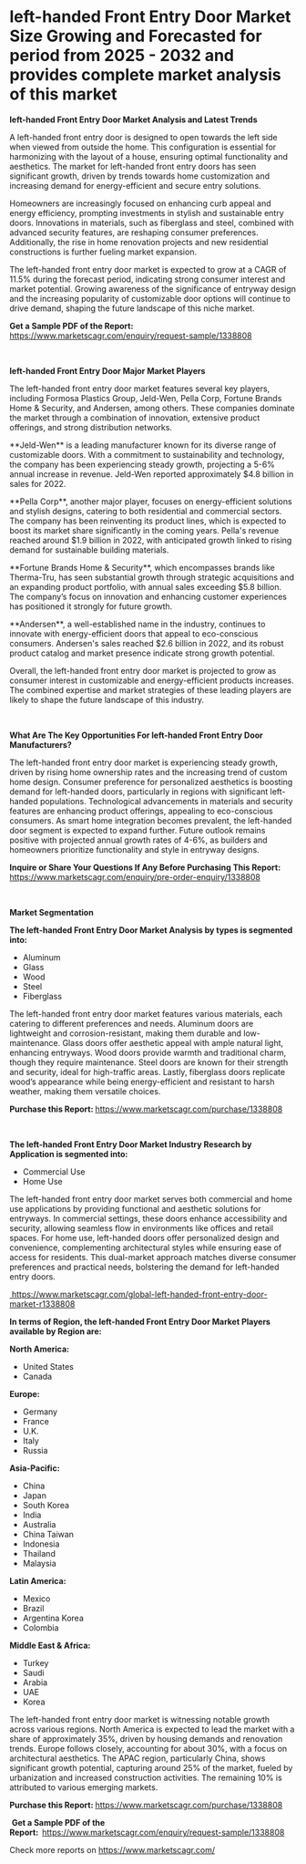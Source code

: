 <p><h1>left-handed Front Entry Door Market Size Growing and Forecasted for period from 2025 - 2032 and provides complete market analysis of this market</h1></p><p><strong>left-handed Front Entry Door Market Analysis and Latest Trends</strong></p>
<p><p>A left-handed front entry door is designed to open towards the left side when viewed from outside the home. This configuration is essential for harmonizing with the layout of a house, ensuring optimal functionality and aesthetics. The market for left-handed front entry doors has seen significant growth, driven by trends towards home customization and increasing demand for energy-efficient and secure entry solutions. </p><p>Homeowners are increasingly focused on enhancing curb appeal and energy efficiency, prompting investments in stylish and sustainable entry doors. Innovations in materials, such as fiberglass and steel, combined with advanced security features, are reshaping consumer preferences. Additionally, the rise in home renovation projects and new residential constructions is further fueling market expansion. </p><p>The left-handed front entry door market is expected to grow at a CAGR of 11.5% during the forecast period, indicating strong consumer interest and market potential. Growing awareness of the significance of entryway design and the increasing popularity of customizable door options will continue to drive demand, shaping the future landscape of this niche market.</p></p>
<p><strong>Get a Sample PDF of the Report:&nbsp;</strong> <a href="https://www.marketscagr.com/enquiry/request-sample/1338808?utm_campaign=3271&utm_medium=2&utm_source=Github&utm_content=ia&utm_term=27032025&utm_id=left-handed-front-entry-door">https://www.marketscagr.com/enquiry/request-sample/1338808</a></p>
<p>&nbsp;</p>
<p><strong>left-handed Front Entry Door Major Market Players</strong></p>
<p><p>The left-handed front entry door market features several key players, including Formosa Plastics Group, Jeld-Wen, Pella Corp, Fortune Brands Home & Security, and Andersen, among others. These companies dominate the market through a combination of innovation, extensive product offerings, and strong distribution networks.</p><p>**Jeld-Wen** is a leading manufacturer known for its diverse range of customizable doors. With a commitment to sustainability and technology, the company has been experiencing steady growth, projecting a 5-6% annual increase in revenue. Jeld-Wen reported approximately $4.8 billion in sales for 2022.</p><p>**Pella Corp**, another major player, focuses on energy-efficient solutions and stylish designs, catering to both residential and commercial sectors. The company has been reinventing its product lines, which is expected to boost its market share significantly in the coming years. Pella's revenue reached around $1.9 billion in 2022, with anticipated growth linked to rising demand for sustainable building materials.</p><p>**Fortune Brands Home & Security**, which encompasses brands like Therma-Tru, has seen substantial growth through strategic acquisitions and an expanding product portfolio, with annual sales exceeding $5.8 billion. The company’s focus on innovation and enhancing customer experiences has positioned it strongly for future growth.</p><p>**Andersen**, a well-established name in the industry, continues to innovate with energy-efficient doors that appeal to eco-conscious consumers. Andersen's sales reached $2.6 billion in 2022, and its robust product catalog and market presence indicate strong growth potential.</p><p>Overall, the left-handed front entry door market is projected to grow as consumer interest in customizable and energy-efficient products increases. The combined expertise and market strategies of these leading players are likely to shape the future landscape of this industry.</p></p>
<p>&nbsp;</p>
<p><strong>What Are The Key Opportunities For left-handed Front Entry Door Manufacturers?</strong></p>
<p><p>The left-handed front entry door market is experiencing steady growth, driven by rising home ownership rates and the increasing trend of custom home design. Consumer preference for personalized aesthetics is boosting demand for left-handed doors, particularly in regions with significant left-handed populations. Technological advancements in materials and security features are enhancing product offerings, appealing to eco-conscious consumers. As smart home integration becomes prevalent, the left-handed door segment is expected to expand further. Future outlook remains positive with projected annual growth rates of 4-6%, as builders and homeowners prioritize functionality and style in entryway designs.</p></p>
<p><strong>Inquire or Share Your Questions If Any Before Purchasing This Report:</strong> <a href="https://www.marketscagr.com/enquiry/pre-order-enquiry/1338808?utm_campaign=3271&utm_medium=2&utm_source=Github&utm_content=ia&utm_term=27032025&utm_id=left-handed-front-entry-door">https://www.marketscagr.com/enquiry/pre-order-enquiry/1338808</a></p>
<p>&nbsp;</p>
<p><strong>Market Segmentation</strong></p>
<p><strong>The left-handed Front Entry Door Market Analysis by types is segmented into:</strong></p>
<p><ul><li>Aluminum</li><li>Glass</li><li>Wood</li><li>Steel</li><li>Fiberglass</li></ul></p>
<p><p>The left-handed front entry door market features various materials, each catering to different preferences and needs. Aluminum doors are lightweight and corrosion-resistant, making them durable and low-maintenance. Glass doors offer aesthetic appeal with ample natural light, enhancing entryways. Wood doors provide warmth and traditional charm, though they require maintenance. Steel doors are known for their strength and security, ideal for high-traffic areas. Lastly, fiberglass doors replicate wood’s appearance while being energy-efficient and resistant to harsh weather, making them versatile choices.</p></p>
<p><strong>Purchase this Report:&nbsp;</strong><a href="https://www.marketscagr.com/purchase/1338808?utm_campaign=3271&utm_medium=2&utm_source=Github&utm_content=ia&utm_term=27032025&utm_id=left-handed-front-entry-door">https://www.marketscagr.com/purchase/1338808</a></p>
<p>&nbsp;</p>
<p><strong>The left-handed Front Entry Door Market Industry Research by Application is segmented into:</strong></p>
<p><ul><li>Commercial Use</li><li>Home Use</li></ul></p>
<p><p>The left-handed front entry door market serves both commercial and home use applications by providing functional and aesthetic solutions for entryways. In commercial settings, these doors enhance accessibility and security, allowing seamless flow in environments like offices and retail spaces. For home use, left-handed doors offer personalized design and convenience, complementing architectural styles while ensuring ease of access for residents. This dual-market approach matches diverse consumer preferences and practical needs, bolstering the demand for left-handed entry doors.</p></p>
<p><a href="https://www.marketscagr.com/global-left-handed-front-entry-door-market-r1338808?utm_campaign=3271&utm_medium=2&utm_source=Github&utm_content=ia&utm_term=27032025&utm_id=left-handed-front-entry-door">&nbsp;https://www.marketscagr.com/global-left-handed-front-entry-door-market-r1338808</a></p>
<p><strong>In terms of Region, the left-handed Front Entry Door Market Players available by Region are:</strong></p>
<p>
    <p> <strong> North America: </strong>
        <ul>
            <li>United States</li>
            <li>Canada</li>
        </ul>
        </p> 
    <p> <strong> Europe: </strong>
        <ul>
            <li>Germany</li>
            <li>France</li>
            <li>U.K.</li>
            <li>Italy</li>
            <li>Russia</li>
        </ul>
        </p> 
    <p> <strong> Asia-Pacific: </strong>
        <ul>
            <li>China</li>
            <li>Japan</li>
            <li>South Korea</li>
            <li>India</li>
            <li>Australia</li>
            <li>China Taiwan</li>
            <li>Indonesia</li>
            <li>Thailand</li>
            <li>Malaysia</li>
        </ul>
        </p> 
    <p> <strong> Latin America: </strong>
        <ul>
            <li>Mexico</li>
            <li>Brazil</li>
            <li>Argentina Korea</li>
            <li>Colombia</li>
        </ul>
        </p> 
    <p> <strong> Middle East & Africa: </strong>
        <ul>
            <li>Turkey</li>
            <li>Saudi</li>
            <li>Arabia</li>
            <li>UAE</li>
            <li>Korea</li>
        </ul>
    </p>
    </p>
<p><p>The left-handed front entry door market is witnessing notable growth across various regions. North America is expected to lead the market with a share of approximately 35%, driven by housing demands and renovation trends. Europe follows closely, accounting for about 30%, with a focus on architectural aesthetics. The APAC region, particularly China, shows significant growth potential, capturing around 25% of the market, fueled by urbanization and increased construction activities. The remaining 10% is attributed to various emerging markets.</p></p>
<p><strong>Purchase this Report: </strong><a href="https://www.marketscagr.com/purchase/1338808?utm_campaign=3271&utm_medium=2&utm_source=Github&utm_content=ia&utm_term=27032025&utm_id=left-handed-front-entry-door">https://www.marketscagr.com/purchase/1338808</a></p>
<p>&nbsp;<strong>Get a Sample PDF of the Report:&nbsp;&nbsp;</strong><a href="https://www.marketscagr.com/enquiry/request-sample/1338808?utm_campaign=3271&utm_medium=2&utm_source=Github&utm_content=ia&utm_term=27032025&utm_id=left-handed-front-entry-door">https://www.marketscagr.com/enquiry/request-sample/1338808</a></p>
<p><strong></strong></p>
<p>Check more reports on <a href="https://www.marketscagr.com/?utm_campaign=3271&utm_medium=2&utm_source=Github&utm_content=ia&utm_term=27032025&utm_id=left-handed-front-entry-door">https://www.marketscagr.com/</a></p>